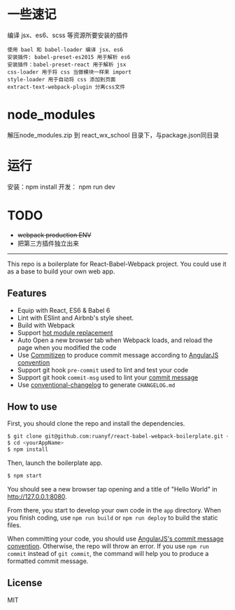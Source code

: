 # 一些速记
编译 jsx、es6、scss 等资源所要安装的插件

    使用 bael 和 babel-loader 编译 jsx、es6
    安装插件: babel-preset-es2015 用于解析 es6
    安装插件：babel-preset-react 用于解析 jsx
    css-loader 用于将 css 当做模块一样来 import
    style-loader 用于自动将 css 添加到页面
    extract-text-webpack-plugin 分离css文件

# node_modules
解压node_modules.zip 到 react_wx_school 目录下，与package.json同目录

# 运行
安装：npm install
开发： npm run dev


# TODO
- ~~webpack production ENV~~
- 把第三方插件独立出来





----------------------------------------------


This repo is a boilerplate for React-Babel-Webpack project. You could use it as a base to build your own web app.

## Features

- Equip with React, ES6 & Babel 6
- Lint with ESlint and Airbnb's style sheet.
- Build with Webpack
- Support [hot module replacement](https://webpack.github.io/docs/hot-module-replacement.html)
- Auto Open a new browser tab when Webpack loads, and reload the page when you modified the code
- Use [Commitizen](https://github.com/commitizen/cz-cli) to produce commit message according to [AngularJS convention](https://github.com/angular/angular.js/blob/master/CONTRIBUTING.md#-git-commit-guidelines)
- Support git hook `pre-commit` used to lint and test your code
- Support git hook `commit-msg` used to lint your [commit message](https://github.com/kentcdodds/validate-commit-msg)
- Use [conventional-changelog](https://github.com/ajoslin/conventional-changelog) to generate `CHANGELOG.md`

## How to use

First, you should clone the repo and install the dependencies.

```bash
$ git clone git@github.com:ruanyf/react-babel-webpack-boilerplate.git <yourAppName>
$ cd <yourAppName>
$ npm install
```

Then, launch the boilerplate app.

```bash
$ npm start
```

You should see a new browser tap opening and a title of "Hello World" in http://127.0.0.1:8080.

From there, you start to develop your own code in the `app` directory. When you finish coding, use `npm run build` or `npm run deploy` to build the static files.

When committing your code, you should use [AngularJS's commit message convention](https://github.com/angular/angular.js/blob/master/CONTRIBUTING.md#-git-commit-guidelines). Otherwise, the repo will throw an error. If you use `npm run commit` instead of `git commit`, the command will help you to produce a formatted commit message.

## License

MIT
